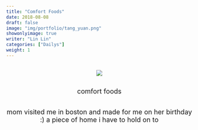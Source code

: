 ```yaml
---
title: "Comfort Foods"
date: 2018-08-08
draft: false
image: "img/portfolio/tang_yuan.png"
showonlyimage: true
writer: "Lin Lin"
categories: ["Dailys"]
weight: 1
---
```


<br>

<!--more-->
<center><img src="/img/portfolio/ludou.png"></center>

<br>

<font size="4"><center>comfort foods</center>

<br>

<center>mom visited me in boston and made for me on her birthday :) a piece of home i have to hold on to</center></font>